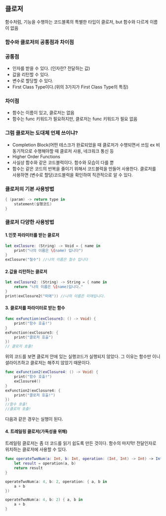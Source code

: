 ## 클로저 

함수처럼, 기능을 수행하는 코드블록의 특별한 타입이 클로저, but 함수와 다르게 이름이 없음
### 함수와 클로저의 공통점과 차이점

### 공통점
- 인자를 받을 수 있다. (인자란? 전달하는 값)
- 값을 리턴할 수 있다. 
- 변수로 할당할 수 있다. 
- First Class Type이다.(위의 3가지가 First Class Type의 특징)

### 차이점
- 함수는 이름이 있고, 클로저는 없음
- 함수는 func 키워드가 필요하지만, 클로저는 func 키워드가 필요 없음

### 그럼 클로저는 도대체 언제 쓰이냐?
- Completion Block(어떤 테스크가 완료되었을 때 클로저가 수행되면서 쓰임 ex 비동기적으로 수행해야할 때 클로저 사용, 네크워크 통신 등
- Higher Order Functions
- 사실상 함수와 같은 코드블럭이다. 함수와 모습이 다를 뿐
- 함수는 같은 코드의 반복을 줄이기 위해서 코드블럭을 만들어 사용한다. 클로저를 사용하면 (변수로 할당)코드블럭을 확인하여 직관적으로 알 수 있다.

### 클로저의 기본 사용방법
``` swift 
{ (param) -> return type in 
    statement(실행코드)
}
```
### 클로저 다양한 사용방법

#### 1.인풋 파라미터를 받는 클로저
``` swift
let exClosure: (String) -> Void = { name in
    print("나의 이름은 \(name) 입니다")
}
exClosure("철수") //나의 이름은 철수 입니다
```

#### 2.값을 리턴하는 클로저
``` swift
let exClosure2: (String) -> String = { name in
    return "나의 이름은 \(name)입니다."
}
print(exClosure2("미애")) //나의 이름은 미애입니다.
```

#### 3. 클로저를 파라미터로 받는 함수
``` swift
func exFunction(exClosure3: () -> Void) {
    print("함수 호출!")
}
exFunction(exClosure3: {
    print("클로저 호출")
})
// 클로저 호출!
```
위의 코드를 보면 클로저 안에 있는 실행코드가 실행되지 않았다. 그 이유는 함수만 이니셜라이즈하고 클로저는 해주지 않았기 때문이다. 

``` swift
func exFunction2(exClosure4: () -> Void) {
    print("함수 호출!")
    exClosure4()
}
exFunction2(exClosure4: {
    print("클로저 호출!")
})
//함수 호출!
//클로저 호출!
```
다음과 같은 경우는 실행이 된다. 

#### 4. 트레일링 클로저(가독성을 위해)
트레일링 클로저는 좀 더 코드를 읽기 쉽도록 만든 것이다. 함수의 마지막! 전달인자로 위치하는 클로저에 사용할 수 있다. 

``` swift
func operateTwoNum(a: Int, b: Int, operation: (Int, Int) -> Int) -> Int {
    let result = operation(a, b)
    return result
}
```
``` swift
operateTwoNum(a: 4, b: 2, operation: { a, b in
    a + b
})
```
``` swift
operateTwoNum(a: 4, b: 2) { a, b in
    a + b
}
```
